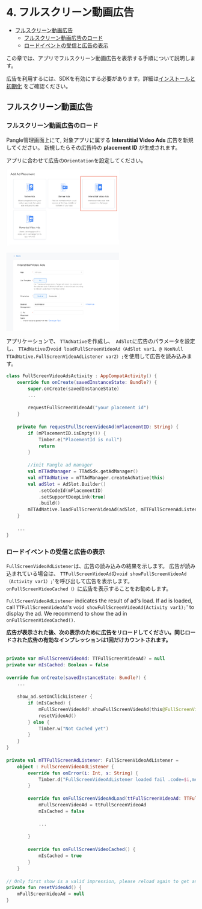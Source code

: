 # 4. フルスクリーン動画広告


* [フルスクリーン動画広告](#start/fullscreen_ad)
  * [フルスクリーン動画広告のロード](#start/fullscreen_load)
  * [ロードイベントの受信と広告の表示](#start/fullscreen_loadevent)


この章では、アプリでフルスクリーン動画広告を表示する手順について説明します。

広告を利用するには、SDKを有効にする必要があります。詳細は[インストールと初期化](1-integrate_ja.md) をご確認ください。



<a name="start/fullscreen_ad"></a>
## フルスクリーン動画広告

<a name="start/fullscreen_load"></a>
### フルスクリーン動画広告のロード

Pangle管理画面上にて, 対象アプリに属する **Interstitial Video Ads** 広告を新規してください。 新規したらその広告枠の **placement ID** が生成されます。

アプリに合わせて広告の`Orientation`を設定してください。


<img src="../pics/fullscreen_add.png" alt="drawing" width="300"/>  <br>

<img src="../pics/fullscreen_set.png" alt="drawing" width="300"/>

アプリケーションで、 `TTAdNative`を作成し、` AdSlot`に広告のパラメータを設定し、 `TTAdNative`の` void loadFullScreenVideoAd（AdSlot var1、@ NonNull TTAdNative.FullScreenVideoAdListener var2）; `を使用して広告を読み込みます。


```kotlin
class FullScreenVideoAdsActivity : AppCompatActivity() {
    override fun onCreate(savedInstanceState: Bundle?) {
        super.onCreate(savedInstanceState)
        ...

        requestFullScreenVideoAd("your placement id")
    }

    private fun requestFullScreenVideoAd(mPlacementID: String) {
        if (mPlacementID.isEmpty()) {
            Timber.e("PlacementId is null")
            return
        }

        //init Pangle ad manager
        val mTTAdManager = TTAdSdk.getAdManager()
        val mTTAdNative = mTTAdManager.createAdNative(this)
        val adSlot = AdSlot.Builder()
            .setCodeId(mPlacementID)
            .setSupportDeepLink(true)
            .build()
        mTTAdNative.loadFullScreenVideoAd(adSlot, mTTFullScreenAdListener)
    }

    ...
}

```

<a name="start/fullscreen_loadevent"></a>
### ロードイベントの受信と広告の表示

`FullScreenVideoAdListener`は、広告の読み込みの結果を示します。 広告が読み込まれている場合は、 `TTFullScreenVideoAd`の` void showFullScreenVideoAd（Activity var1）; `'を呼び出して広告を表示します。 `onFullScreenVideoCached（）`に広告を表示することをお勧めします。

`FullScreenVideoAdListener` indicates the result of ad's load. If ad is loaded, call `TTFullScreenVideoAd`'s `void showFullScreenVideoAd(Activity var1);`' to display the ad. We recommend to show the ad in `onFullScreenVideoCached()`.

**広告が表示された後、次の表示のために広告をリロードしてください。同じロードされた広告の有効なインプレッションは1回だけカウントされます。**

```kotlin

private var mFullScreenVideoAd: TTFullScreenVideoAd? = null
private var mIsCached: Boolean = false

override fun onCreate(savedInstanceState: Bundle?) {
    ...

    show_ad.setOnClickListener {
        if (mIsCached) {
            mFullScreenVideoAd?.showFullScreenVideoAd(this@FullScreenVideoAdsActivity)
            resetVideoAd()
        } else {
            Timber.w("Not Cached yet")
        }
    }
}

private val mTTFullScreenAdListener: FullScreenVideoAdListener =
    object : FullScreenVideoAdListener {
        override fun onError(i: Int, s: String) {
            Timber.d("FullScreenVideoAdListener loaded fail .code=$i,message=$s")
        }

        override fun onFullScreenVideoAdLoad(ttFullScreenVideoAd: TTFullScreenVideoAd) {
            mFullScreenVideoAd = ttFullScreenVideoAd
            mIsCached = false

            ...

        }

        override fun onFullScreenVideoCached() {
            mIsCached = true
        }
    }

// Only first show is a valid impression, please reload again to get another ad.
private fun resetVideoAd() {
    mFullScreenVideoAd = null
}
```
